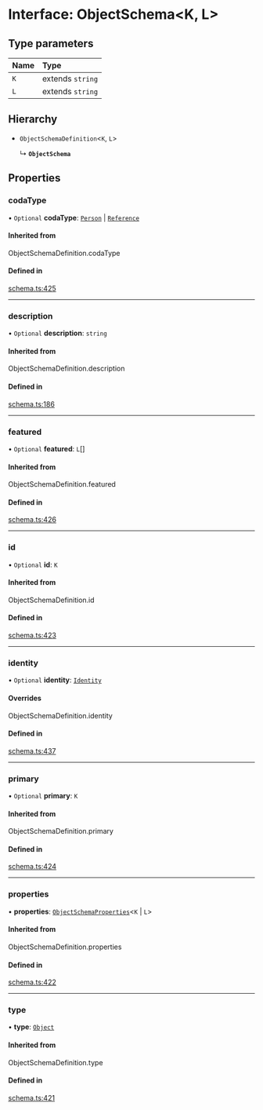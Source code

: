 # Interface: ObjectSchema<K, L\>

## Type parameters

| Name | Type |
| :------ | :------ |
| `K` | extends `string` |
| `L` | extends `string` |

## Hierarchy

- `ObjectSchemaDefinition`<`K`, `L`\>

  ↳ **`ObjectSchema`**

## Properties

### codaType

• `Optional` **codaType**: [`Person`](../enums/ValueHintType.md#person) \| [`Reference`](../enums/ValueHintType.md#reference)

#### Inherited from

ObjectSchemaDefinition.codaType

#### Defined in

[schema.ts:425](https://github.com/coda/packs-sdk/blob/main/schema.ts#L425)

___

### description

• `Optional` **description**: `string`

#### Inherited from

ObjectSchemaDefinition.description

#### Defined in

[schema.ts:186](https://github.com/coda/packs-sdk/blob/main/schema.ts#L186)

___

### featured

• `Optional` **featured**: `L`[]

#### Inherited from

ObjectSchemaDefinition.featured

#### Defined in

[schema.ts:426](https://github.com/coda/packs-sdk/blob/main/schema.ts#L426)

___

### id

• `Optional` **id**: `K`

#### Inherited from

ObjectSchemaDefinition.id

#### Defined in

[schema.ts:423](https://github.com/coda/packs-sdk/blob/main/schema.ts#L423)

___

### identity

• `Optional` **identity**: [`Identity`](Identity.md)

#### Overrides

ObjectSchemaDefinition.identity

#### Defined in

[schema.ts:437](https://github.com/coda/packs-sdk/blob/main/schema.ts#L437)

___

### primary

• `Optional` **primary**: `K`

#### Inherited from

ObjectSchemaDefinition.primary

#### Defined in

[schema.ts:424](https://github.com/coda/packs-sdk/blob/main/schema.ts#L424)

___

### properties

• **properties**: [`ObjectSchemaProperties`](../types/ObjectSchemaProperties.md)<`K` \| `L`\>

#### Inherited from

ObjectSchemaDefinition.properties

#### Defined in

[schema.ts:422](https://github.com/coda/packs-sdk/blob/main/schema.ts#L422)

___

### type

• **type**: [`Object`](../enums/ValueType.md#object)

#### Inherited from

ObjectSchemaDefinition.type

#### Defined in

[schema.ts:421](https://github.com/coda/packs-sdk/blob/main/schema.ts#L421)
